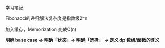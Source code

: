 学习笔记

Fibonacci的递归解法复杂度是指数级2^n

加入缓存，Memorization 变成O(n)

**明确 base case -> 明确「状态」-> 明确「选择」 -> 定义 dp 数组/函数的含义**